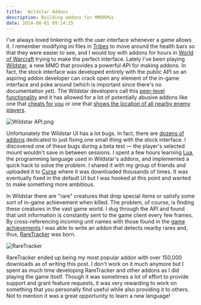```yaml
---
title:  Wildstar Addons
description: Building addons for MMORPGs
date: 2014-08-01 09:14:15
---
```


I've always loved tinkering with the user interface whenever a game allows it. I remember modifying ini files in [Tribes](http://en.wikipedia.org/wiki/Tribes_%28series%29) to move around the health bars so that they were easier to see, and I would toy with addons for hours in [World of Warcraft](http://en.wikipedia.org/wiki/World_of_Warcraft) trying to make the perfect interface. Lately I've been playing [Wildstar](http://en.wikipedia.org/wiki/WildStar_%28video_game%29), a new MMO that provides a powerful API for making addons. In fact, the stock interface was developed entirely with the public API so an aspiring addon developer can crack open any element of the in-game interface and poke around (which is important since there's no documentation yet). The Wildstar developers call this [peer-level functionality](https://forums.wildstar-online.com/forums/index.php?/topic/55410-addons-that-display-enemy-units/?p=595084) and it has allowed for a lot of potentially abusive addons like one that [cheats for you](http://www.curse.com/ws-addons/wildstar/220323-cheatsimon) or one that [shows the location of all nearby enemy players](http://www.curse.com/ws-addons/wildstar/220097-thezone).

![Wildstar API.png](wildstar-api.png)

Unfortunately the Wildstar UI has a lot bugs. In fact, there are [dozens of addons](http://www.curse.com/search/ws-addons?game-slug=wildstar&search=fix) dedicated to just fixing one small thing with the stock interface. I discovered one of these bugs during a beta test — the player's selected mount wouldn't save in between sessions. I spent a few hours learning [Lua](http://www.lua.org/), the programming language used in Wildstar's addons, and implemented a quick hack to solve the problem. I shared it with my group of friends and uploaded it to [Curse](http://www.curse.com/ws-addons/wildstar/220412-defaultmount) where it was downloaded thousands of times. It was eventually fixed in the default UI but I was hooked at this point and wanted to make something more ambitious.

In Wildstar there are "rare" creatures that drop special items or satisfy some sort of in-game achievement when killed. The problem, of course, is finding these creatures in the vast game world. I dug through the API and found that unit information is constantly sent to the game client every few frames. By cross-referencing incoming unit names with those found in the [game achievements](http://wildstar.gamepedia.com/Kill_achievements) I was able to write an addon that detects nearby rares and, thus, [RareTracker](http://www.curse.com/ws-addons/wildstar/220585-raretracker) was born.

![RareTracker](raretracker.png)

RareTracker ended up being my most popular addon with over 150,000 downloads as of writing this post. I don't work on it much anymore but I spent as much time developing RareTracker and other addons as I did playing the game itself. Though it was sometimes a lot of effort to provide support and grant feature requests, it was very rewarding to work on something that you personally find useful while also providing it to others. Not to mention it was a great opportunity to learn a new language!